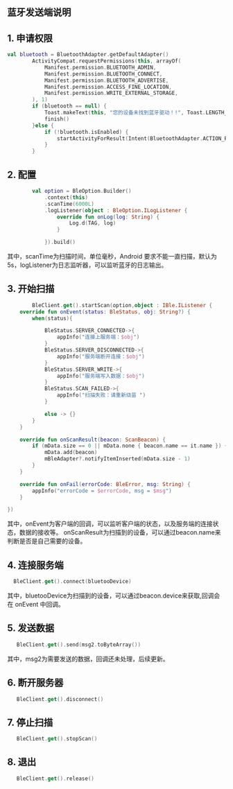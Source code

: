 ## 蓝牙发送端说明

## 1. 申请权限
```kotlin
val bluetooth = BluetoothAdapter.getDefaultAdapter()
        ActivityCompat.requestPermissions(this, arrayOf(
            Manifest.permission.BLUETOOTH_ADMIN,
            Manifest.permission.BLUETOOTH_CONNECT,
            Manifest.permission.BLUETOOTH_ADVERTISE,
            Manifest.permission.ACCESS_FINE_LOCATION,
            Manifest.permission.WRITE_EXTERNAL_STORAGE,
        ), 1)
        if (bluetooth == null) {
            Toast.makeText(this, "您的设备未找到蓝牙驱动！!", Toast.LENGTH_SHORT).show()
            finish()
        }else {
            if (!bluetooth.isEnabled) {
                startActivityForResult(Intent(BluetoothAdapter.ACTION_REQUEST_ENABLE),1)
            }
        }
```

## 2. 配置
```kotlin
        val option = BleOption.Builder()
            .context(this)
            .scanTime(6000L)
            .logListener(object : BleOption.ILogListener {
                override fun onLog(log: String) {
                    Log.d(TAG, log)
                }

            }).build()
```
其中，scanTime为扫描时间，单位毫秒，Android 要求不能一直扫描，默认为5s，logListener为日志监听器，可以监听蓝牙的日志输出。

## 3. 开始扫描
```kotlin
        BleClient.get().startScan(option,object : IBle.IListener {
    override fun onEvent(status: BleStatus, obj: String?) {
        when(status){

            BleStatus.SERVER_CONNECTED->{
                appInfo("连接上服务端：$obj")
            }
            BleStatus.SERVER_DISCONNECTED->{
                appInfo("服务端断开连接：$obj")
            }
            BleStatus.SERVER_WRITE->{
                appInfo("服务端写入数据：$obj")
            }
            BleStatus.SCAN_FAILED->{
                appInfo("扫描失败：请重新烧苗 ")
            }

            else -> {}
        }
    }

    override fun onScanResult(beacon: ScanBeacon) {
        if (mData.size == 0 || mData.none { beacon.name == it.name }) {
            mData.add(beacon)
            mBleAdapter?.notifyItemInserted(mData.size - 1)
        }
    }

    override fun onFail(errorCode: BleError, msg: String) {
        appInfo("errorCode = $errorCode, msg = $msg")
    }

})
```
其中，onEvent为客户端的回调，可以监听客户端的状态，以及服务端的连接状态，数据的接收等。
onScanResult为扫描到的设备，可以通过beacon.name来判断是否是自己需要的设备。

## 4. 连接服务端
```kotlin
  BleClient.get().connect(bluetooDevice)
```
其中，bluetooDevice为扫描到的设备，可以通过beacon.device来获取,回调会在 onEvent 中回调。


## 5. 发送数据
```kotlin
   BleClient.get().send(msg2.toByteArray())
```
其中，msg2为需要发送的数据，回调还未处理，后续更新。


## 6. 断开服务器
```kotlin
   BleClient.get().disconnect()
```

## 7. 停止扫描
```kotlin
   BleClient.get().stopScan()
```

## 8. 退出
```kotlin
   BleClient.get().release()
```